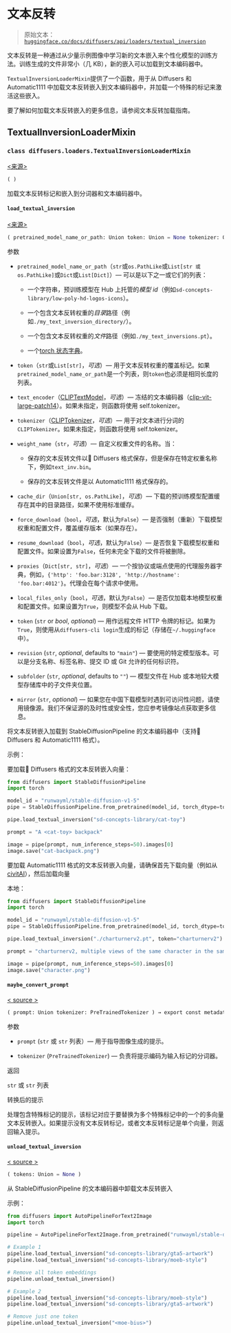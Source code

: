 # 文本反转

> 原始文本：[`huggingface.co/docs/diffusers/api/loaders/textual_inversion`](https://huggingface.co/docs/diffusers/api/loaders/textual_inversion)

文本反转是一种通过从少量示例图像中学习新的文本嵌入来个性化模型的训练方法。训练生成的文件非常小（几 KB），新的嵌入可以加载到文本编码器中。

`TextualInversionLoaderMixin`提供了一个函数，用于从 Diffusers 和 Automatic1111 中加载文本反转嵌入到文本编码器中，并加载一个特殊的标记来激活这些嵌入。

要了解如何加载文本反转嵌入的更多信息，请参阅文本反转加载指南。

## TextualInversionLoaderMixin

### `class diffusers.loaders.TextualInversionLoaderMixin`

[<来源>](https://github.com/huggingface/diffusers/blob/v0.26.3/src/diffusers/loaders/textual_inversion.py#L112)

```py
( )
```

加载文本反转标记和嵌入到分词器和文本编码器中。

#### `load_textual_inversion`

[<来源>](https://github.com/huggingface/diffusers/blob/v0.26.3/src/diffusers/loaders/textual_inversion.py#L265)

```py
( pretrained_model_name_or_path: Union token: Union = None tokenizer: Optional = None text_encoder: Optional = None **kwargs )
```

参数

+   `pretrained_model_name_or_path`（`str`或`os.PathLike`或`List[str 或 os.PathLike]`或`Dict`或`List[Dict]`）— 可以是以下之一或它们的列表：

    +   一个字符串，预训练模型在 Hub 上托管的*模型 id*（例如`sd-concepts-library/low-poly-hd-logos-icons`）。

    +   一个包含文本反转权重的*目录*路径（例如`./my_text_inversion_directory/`）。

    +   一个包含文本反转权重的*文件*路径（例如`./my_text_inversions.pt`）。

    +   一个[torch 状态字典](https://pytorch.org/tutorials/beginner/saving_loading_models.html#what-is-a-state-dict)。

+   `token`（`str`或`List[str]`，*可选*）— 用于文本反转权重的覆盖标记。如果`pretrained_model_name_or_path`是一个列表，则`token`也必须是相同长度的列表。

+   `text_encoder`（[CLIPTextModel](https://huggingface.co/docs/transformers/v4.37.2/en/model_doc/clip#transformers.CLIPTextModel)，*可选*）— 冻结的文本编码器（[clip-vit-large-patch14](https://huggingface.co/openai/clip-vit-large-patch14)）。如果未指定，则函数将使用 self.tokenizer。

+   `tokenizer`（[CLIPTokenizer](https://huggingface.co/docs/transformers/v4.37.2/en/model_doc/clip#transformers.CLIPTokenizer)，*可选*）— 用于对文本进行分词的`CLIPTokenizer`。如果未指定，则函数将使用 self.tokenizer。

+   `weight_name`（`str`，*可选*）— 自定义权重文件的名称。当：

    +   保存的文本反转文件以🤗 Diffusers 格式保存，但是保存在特定权重名称下，例如`text_inv.bin`。

    +   保存的文本反转文件是以 Automatic1111 格式保存的。

+   `cache_dir`（`Union[str, os.PathLike]`，*可选*）— 下载的预训练模型配置缓存在其中的目录路径，如果不使用标准缓存。

+   `force_download`（`bool`，*可选*，默认为`False`）— 是否强制（重新）下载模型权重和配置文件，覆盖缓存版本（如果存在）。

+   `resume_download`（`bool`，*可选*，默认为`False`）— 是否恢复下载模型权重和配置文件。如果设置为`False`，任何未完全下载的文件将被删除。

+   `proxies`（`Dict[str, str]`，*可选*）— 一个按协议或端点使用的代理服务器字典，例如，`{'http': 'foo.bar:3128', 'http://hostname': 'foo.bar:4012'}`。代理会在每个请求中使用。

+   `local_files_only`（`bool`，*可选*，默认为`False`）— 是否仅加载本地模型权重和配置文件。如果设置为`True`，则模型不会从 Hub 下载。

+   `token` (`str` or *bool*, *optional*) — 用作远程文件 HTTP 令牌的标记。如果为`True`，则使用从`diffusers-cli login`生成的标记（存储在`~/.huggingface`中）。

+   `revision` (`str`, *optional*, defaults to `"main"`) — 要使用的特定模型版本。可以是分支名称、标签名称、提交 ID 或 Git 允许的任何标识符。

+   `subfolder` (`str`, *optional*, defaults to `""`) — 模型文件在 Hub 或本地较大模型存储库中的子文件夹位置。

+   `mirror` (`str`, *optional*) — 如果您在中国下载模型时遇到可访问性问题，请使用镜像源。我们不保证源的及时性或安全性，您应参考镜像站点获取更多信息。

将文本反转嵌入加载到 StableDiffusionPipeline 的文本编码器中（支持🤗 Diffusers 和 Automatic1111 格式）。

示例：

要加载🤗 Diffusers 格式的文本反转嵌入向量：

```py
from diffusers import StableDiffusionPipeline
import torch

model_id = "runwayml/stable-diffusion-v1-5"
pipe = StableDiffusionPipeline.from_pretrained(model_id, torch_dtype=torch.float16).to("cuda")

pipe.load_textual_inversion("sd-concepts-library/cat-toy")

prompt = "A <cat-toy> backpack"

image = pipe(prompt, num_inference_steps=50).images[0]
image.save("cat-backpack.png")
```

要加载 Automatic1111 格式的文本反转嵌入向量，请确保首先下载向量（例如从[civitAI](https://civitai.com/models/3036?modelVersionId=9857)），然后加载向量

本地：

```py
from diffusers import StableDiffusionPipeline
import torch

model_id = "runwayml/stable-diffusion-v1-5"
pipe = StableDiffusionPipeline.from_pretrained(model_id, torch_dtype=torch.float16).to("cuda")

pipe.load_textual_inversion("./charturnerv2.pt", token="charturnerv2")

prompt = "charturnerv2, multiple views of the same character in the same outfit, a character turnaround of a woman wearing a black jacket and red shirt, best quality, intricate details."

image = pipe(prompt, num_inference_steps=50).images[0]
image.save("character.png")
```

#### `maybe_convert_prompt`

[< source >](https://github.com/huggingface/diffusers/blob/v0.26.3/src/diffusers/loaders/textual_inversion.py#L117)

```py
( prompt: Union tokenizer: PreTrainedTokenizer ) → export const metadata = 'undefined';str or list of str
```

参数

+   `prompt` (`str` 或 `str` 列表）— 用于指导图像生成的提示。

+   `tokenizer` (`PreTrainedTokenizer`) — 负责将提示编码为输入标记的分词器。

返回

`str` 或 `str` 列表

转换后的提示

处理包含特殊标记的提示，该标记对应于要替换为多个特殊标记中的一个的多向量文本反转嵌入。如果提示没有文本反转标记，或者文本反转标记是单个向量，则返回输入提示。

#### `unload_textual_inversion`

[< source >](https://github.com/huggingface/diffusers/blob/v0.26.3/src/diffusers/loaders/textual_inversion.py#L457)

```py
( tokens: Union = None )
```

从 StableDiffusionPipeline 的文本编码器中卸载文本反转嵌入

示例：

```py
from diffusers import AutoPipelineForText2Image
import torch

pipeline = AutoPipelineForText2Image.from_pretrained("runwayml/stable-diffusion-v1-5")

# Example 1
pipeline.load_textual_inversion("sd-concepts-library/gta5-artwork")
pipeline.load_textual_inversion("sd-concepts-library/moeb-style")

# Remove all token embeddings
pipeline.unload_textual_inversion()

# Example 2
pipeline.load_textual_inversion("sd-concepts-library/moeb-style")
pipeline.load_textual_inversion("sd-concepts-library/gta5-artwork")

# Remove just one token
pipeline.unload_textual_inversion("<moe-bius>")
```
